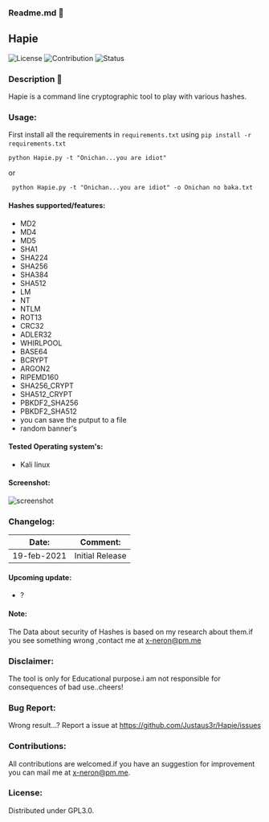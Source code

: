 ### Readme.md 👋
## Hapie
![License](https://img.shields.io/badge/License-GPL3.0-<brightgreen>)
![Contribution](https://img.shields.io/badge/Contributions-Welcome-<brightgreen>)
![Status](https://img.shields.io/badge/Status-Alive-<brightgreen>)
### Description 🔶
Hapie is a command line cryptographic tool to play with various hashes.
### Usage:
First install all the requirements in ```requirements.txt``` using ```pip install -r requirements.txt``` &nbsp;
 
 ```python Hapie.py -t "Onichan...you are idiot"```
 
 or &nbsp;
 
``` python Hapie.py -t "Onichan...you are idiot" -o Onichan no baka.txt```
#### Hashes supported/features:
- MD2
- MD4
- MD5
- SHA1
- SHA224
- SHA256
- SHA384
- SHA512
- LM
- NT
- NTLM
- ROT13
- CRC32
- ADLER32
- WHIRLPOOL
- BASE64
- BCRYPT
- ARGON2
- RIPEMD160
- SHA256_CRYPT
- SHA512_CRYPT
- PBKDF2_SHA256
- PBKDF2_SHA512
- you can save the putput to a file
- random banner's
#### Tested Operating system's:
- Kali linux
#### Screenshot:
![screenshot](https://drive.google.com/uc?export=download&id=1f3IbB_VM9vhkSBkoS5Nae4-EyVG8KVGx)
### Changelog:

| Date:         | Comment:                     | 
| ------------- |:-------------:               | 
| 19-feb-2021   | Initial Release              | 
 

#### Upcoming update:
- ?
#### Note:
The Data about security of Hashes is based on my research about them.if you see something wrong ,contact me at x-neron@pm.me
### Disclaimer:
The tool is only for Educational purpose.i am not responsible for consequences of bad use..cheers!
### Bug Report:
Wrong result...?
Report a issue at https://github.com/Justaus3r/Hapie/issues
### Contributions:
All contributions are welcomed.if you have an suggestion for improvement you can mail me at x-neron@pm.me.
### License:
Distributed under GPL3.0.
